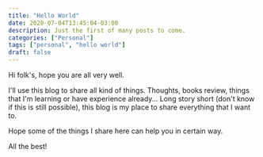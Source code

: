 ```yaml
---
title: "Hello World"
date: 2020-07-04T13:45:04-03:00
description: Just the first of many posts to come.
categories: ["Personal"]
tags: ["personal", "hello world"]
draft: false
---
```


Hi folk's, hope you are all very well.

I'll use this blog to share all kind of things. Thoughts, books review, things that I'm learning or have experience already... 
Long story short (don't know if this is still possible), this blog is my place to share everything that I want to.

Hope some of the things I share here can help you in certain way.


All the best!
